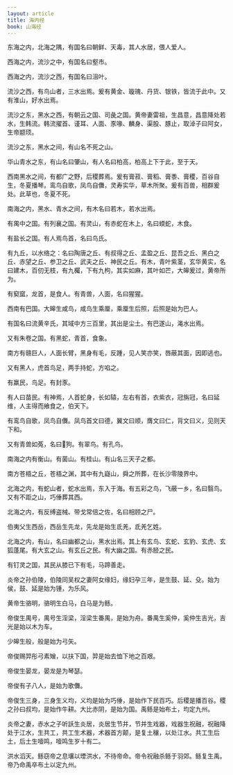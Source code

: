 ```yaml
---
layout: article
title: 海内经
book: 山海经
---
```


东海之内，北海之隅，有国名曰朝鲜、天毒，其人水居，偎人爱人。

西海之内，流沙之中，有国名曰壑市。

西海之内，流沙之西，有国名曰沮叶。

流沙之西，有鸟山者，三水出焉。爰有黄金、璇瑰、丹货、银铁，皆流于此中。又有淮山，好水出焉。

流沙之东，黑水之西，有朝云之国、司彘之国。黄帝妻雷祖，生昌意，昌意降处若水，生韩流。韩流擢首、谨耳、人面、豕喙、麟身、渠股、豚止，取淖子曰阿女，生帝颛顼。

流沙之东，黑水之间，有山名不死之山。

华山青水之东，有山名曰肇山，有人名曰柏高，柏高上下于此，至于天。

西南黑水之间，有都广之野，后稷葬焉。爰有膏菽、膏稻、膏黍、膏稷，百谷自生，冬夏播琴。鸾鸟自歌，凤鸟自儛，灵寿实华，草木所聚。爰有百兽，相群爰处。此草也，冬夏不死。

南海之内，黑水、青水之间，有木名曰若木，若水出焉。

有禺中之国。有列襄之国。有灵山，有赤蛇在木上，名曰蝡蛇，木食。

有盐长之国。有人焉鸟首，名曰鸟氏。

有九丘，以水络之：名曰陶唐之丘、有叔得之丘、孟盈之丘、昆吾之丘、黑白之丘、赤望之丘、参卫之丘、武夫之丘、神民之丘。有木，青叶紫茎，玄华黄实，名曰建木，百仞无枝，有九欘，下有九枸，其实如麻，其叶如芒，大皞爰过，黄帝所为。

有窫窳，龙首，是食人。有青兽，人面，名曰猩猩。

西南有巴国。大皞生咸鸟，咸鸟生乘厘，乘厘生后照，后照是始为巴人。

有国名曰流黄辛氏，其域中方三百里，其出是尘土。有巴遂山，渑水出焉。

又有朱卷之国。有黑蛇，青首，食象。

南方有赣巨人，人面长臂，黑身有毛，反踵，见人笑亦笑，唇蔽其面，因即逃也。

又有黑人，虎首鸟足，两手持蛇，方啗之。

有羸民，鸟足。有封豕。

有人曰苗民。有神焉，人首蛇身，长如辕，左右有首，衣紫衣，冠旃冠，名曰延维，人主得而飨食之，伯天下。

有鸾鸟自歌，凤鸟自儛。凤鸟首文曰德，翼文曰顺，膺文曰仁，背文曰义，见则天下和。

又有青兽如菟，名曰𡹤狗。有翠鸟。有孔鸟。

南海之内有衡山。有菌山。有桂山。有山名三天子之都。

南方苍梧之丘，苍梧之渊，其中有九嶷山，舜之所葬，在长沙零陵界中。

北海之内，有蛇山者，蛇水出焉，东入于海。有五彩之鸟，飞蔽一乡，名曰翳鸟。又有不距之山，巧倕葬其西。

北海之内，有反缚盗械、带戈常倍之佐，名曰相顾之尸。

伯夷父生西岳，西岳生先龙，先龙是始生氐羌，氐羌乞姓。

北海之内，有山，名曰幽都之山，黑水出焉。其上有玄鸟、玄蛇、玄豹、玄虎、玄狐蓬尾。有大玄之山。有玄丘之民。有大幽之国。有赤胫之民。

有钉灵之国，其民从膝已下有毛，马蹄善走。

炎帝之孙伯陵，伯陵同吴权之妻阿女缘妇，缘妇孕三年，是生鼓、延、殳。始为侯，鼓、延是始为锺，为乐风。

黄帝生骆明，骆明生白马，白马是为鲧。

帝俊生禺号，禺号生淫梁，淫梁生番禺，是始为舟。番禺生奚仲，奚仲生吉光，吉光是始以木为车。

少皞生般，般是始为弓矢。

帝俊赐羿彤弓素矰，以扶下国，羿是始去恤下地之百艰。

帝俊生晏龙，晏龙是为琴瑟。

帝俊有子八人，是始为歌儛。

帝俊生三身，三身生义均，义均是始为巧倕，是始作下民百巧。后稷是播百谷。稷之孙曰叔均，是始作牛耕。大比赤阴，是始为国。禹鲧是始布土，均定九州。

炎帝之妻，赤水之子听訞生炎居，炎居生节并，节并生戏器，戏器生祝融，祝融降处于江水，生共工，共工生术器，术器首方颠，是复土穰，以处江水。共工生后土，后土生噎鸣，噎鸣生岁十有二。

洪水滔天。鲧窃帝之息壤以堙洪水，不待帝命。帝令祝融杀鲧于羽郊。鲧复生禹。帝乃命禹卒布土以定九州。

